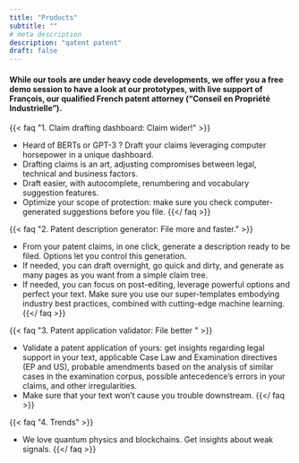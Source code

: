 ```yaml
---
title: "Products"
subtitle: ""
# meta description
description: "qatent patent"
draft: false
---
```


#### While our tools are under heavy code developments, we offer you a free demo session to have a look at our prototypes, with live support of François, our qualified French patent attorney (“Conseil en Propriété Industrielle”).

{{< faq "1. Claim drafting dashboard: Claim wider!" >}}
* Heard of BERTs or GPT-3 ? Draft your claims leveraging computer horsepower in a unique dashboard. 
* Drafting claims is an art, adjusting compromises between legal, technical and business factors. 
* Draft easier, with autocomplete, renumbering and vocabulary suggestion features. 
* Optimize your scope of protection: make sure you check computer-generated suggestions before you file.
{{</ faq >}}

{{< faq "2. Patent description generator: File more and faster." >}}
* From your patent claims, in one click, generate a description ready to be filed. Options let you control this generation.
* If needed, you can draft overnight, go quick and dirty, and generate as many pages as you want from a simple claim tree. 
* If needed, you can focus on post-editing, leverage powerful options and perfect your text. Make sure you use our super-templates embodying industry best practices, combined with cutting-edge machine learning.
{{</ faq >}}

{{< faq "3. Patent application validator: File better " >}}
* Validate a patent application of yours: get insights regarding legal support in your text, applicable Case Law and Examination directives (EP and US), probable amendments based on the analysis of similar cases in the examination corpus, possible antecedence’s errors in your claims, and other irregularities. 
* Make sure that your text won’t cause you trouble downstream.
{{</ faq >}}

{{< faq "4. Trends" >}}
* We love quantum physics and blockchains. Get insights about weak signals.
{{</ faq >}}



